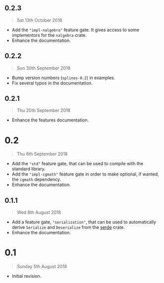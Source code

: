 ## 0.2.3

> Sat 13th October 2018

  - Add the `"impl-nalgebra"` feature gate. It gives access to some implementors for the `nalgebra`
    crate.
  - Enhance the documentation.

## 0.2.2

> Sun 30th September 2018

  - Bump version numbers (`splines-0.2`) in examples.
  - Fix several typos in the documentation.

## 0.2.1

> Thu 20th September 2018

  - Enhance the features documentation.

# 0.2

> Thu 6th September 2018

  - Add the `"std"` feature gate, that can be used to compile with the standard library.
  - Add the `"impl-cgmath"` feature gate in order to make optional, if wanted, the `cgmath`
    dependency.
  - Enhance the documentation.

## 0.1.1

> Wed 8th August 2018

  - Add a feature gate, `"serialization"`, that can be used to automatically derive `Serialize` and
    `Deserialize` from the [serde](https://crates.io/crates/serde) crate.
  - Enhance the documentation.

# 0.1

> Sunday 5th August 2018

  - Initial revision.
